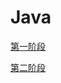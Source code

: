 # Java

[第一阶段](Java%20d7ab9567245147648c0131db360db1a4/%E7%AC%AC%E4%B8%80%E9%98%B6%E6%AE%B5%20d3387c3614814acc84bab178d676063c.md)

[第二阶段](Java%20d7ab9567245147648c0131db360db1a4/%E7%AC%AC%E4%BA%8C%E9%98%B6%E6%AE%B5%202aebcf0bcb5a4e8fbc1d19af60ee9277.md)